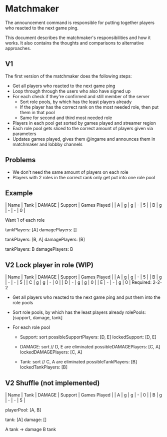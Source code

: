 # Matchmaker

The announcement command is responsible for putting together players who reacted to the next game ping.

This document describes the matchmaker's responsibilities and how it works. It also contains the thoughts and comparisons to alternative approaches.

## V1

The first version of the matchmaker does the following steps:

- Get all players who reacted to the next game ping
- Loop through through the users who also have signed up
- For each check if they're confirmed and still member of the server
  - Sort role pools, by which has the least players already
  - If the player has the correct rank on the most needed role, then put them in that pool
  - Same for second and third most needed role
- Players in each pool get sorted by games played and streamer region
- Each role pool gets sliced to the correct amount of players given via parameters
- Updates games played, gives them @ingame and announces them in matchmaker and lobbby channels

## Problems

- We don't need the same amount of players on each role
- Players with 2 roles in the correct rank only get put into one role pool

## Example

| Name | Tank | DAMAGE | Support | Games Played |
| A | g | g | - | 5 |
| B | g | - | - | 0 |

Want 1 of each role

tankPlayers: [A]
damagePlayers: []

tankPlayers: [B, A]
damagePlayers: [B]

tankPlayers: B
damagePlayers: B

## V2 Lock player in role (WIP)

| Name | Tank | DAMAGE | Support | Games Played |
| A | g | g | - | 5 |
| B | g | - | - | 5 |
| C | g | g | - | 0 |
| D | - | g | g | 0 |
| E | - | - | g | 0 |
Required: 2-2-2

- Get all players who reacted to the next game ping and put them into the role pools
- Sort role pools, by which has the least players already
  rolePools: [support, damage, tank]
- For each role pool

  - Support: sort
    possibleSupportPlayers: [D, E]
    lockedSupport: [D, E]

  - DAMAGE: sort // D, E are eliminated
    possibleDAMAGEPlayers: [C, A]
    lockedDAMAGEPlayers: [C, A]

  - Tank: sort // C, A are eliminated
    possibleTankPlayers: [B]
    lockedTankPlayers: [B]

## V2 Shuffle (not implemented)

| Name | Tank | DAMAGE | Support | Games Played |
| A | g | g | - | 0 |
| B | g | - | - | 5 |

playerPool: [A, B]

tank: [A]
damage: []

A tank -> damage
B tank
